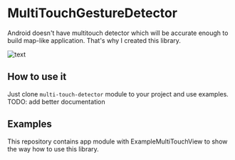 # MultiTouchGestureDetector

Android doesn't have multitouch detector which will be accurate enough to build map-like application. That's why I created this library.

![text](https://media.giphy.com/media/FAMY1AdXoHVP1fCvzl/giphy-downsized-large.gif)

## How to use it

Just clone `multi-touch-detector` module to your project and use examples. 
TODO: add better documentation

## Examples

This repository contains app module with ExampleMultiTouchView to show the way how to use this library.
